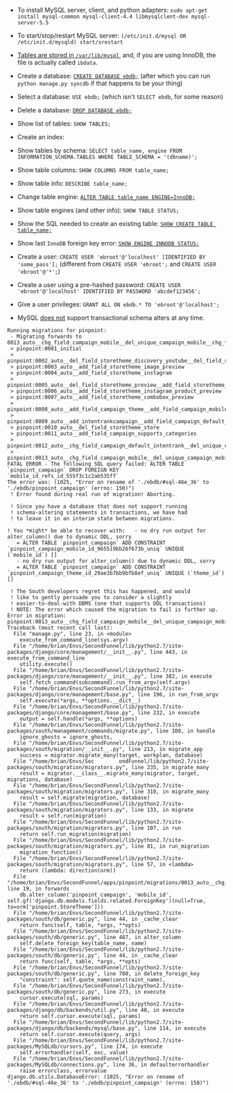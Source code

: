 * To install MySQL server, client, and python adapters: `sudo apt-get install mysql-common mysql-client-4.4 libmysqlclent-dev mysql-server-5.5`
* To start/stop/restart MySQL server: `(/etc/init.d/mysql OR /etc/init.d/mysqld) start/srestart`
* [Tables are stored in `/var/lib/mysql`](http://forums.mysql.com/read.php?10,239450,239465#msg-239465), and, if you are using InnoDB, the file is actually called `ibdata`.

* Create a database: [`CREATE DATABASE ebdb;`](http://dev.mysql.com/doc/refman/5.0/en/create-database.html)
  (after which you can run `python manage.py syncdb` if that happens to be your thing)
* Select a database: `USE ebdb;` (which isn't `SELECT ebdb`, for some reason)
* Delete a database: [`DROP DATABASE ebdb;`](http://dev.mysql.com/doc/refman/5.0/en/drop-database.html)
* Show list of tables: `SHOW TABLES;`

* Create an index: 


* Show tables by schema: `SELECT table_name, engine FROM INFORMATION_SCHEMA.TABLES WHERE TABLE_SCHEMA = '(dbname)';`
* Show table columns: `SHOW COLUMNS FROM table_name;`
* Show table info: `DESCRIBE table_name;`
* Change table engine: [`ALTER TABLE table_name ENGINE=InnoDB;`](http://dev.mysql.com/doc/refman/5.5/en/converting-tables-to-innodb.html)
* Show table engines (and other info): `SHOW TABLE STATUS;`
* Show the SQL needed to create an existing table: [`SHOW CREATE TABLE table_name;`](http://stackoverflow.com/a/5615783/1558430)
* Show last `InnoDB` foreign key error: [`SHOW ENGINE INNODB STATUS;`](http://stackoverflow.com/a/179501/1558430)


* Create a user: `CREATE USER 'ebroot'@'localhost' [IDENTIFIED BY 'some_pass'];` (different from `CREATE USER 'ebroot';` and `CREATE USER 'ebroot'@'*';`)
* Create a user using a pre-hashed password: `CREATE USER 'ebroot'@'localhost' IDENTIFIED BY PASSWORD 'abcdef123456';`
* Give a user privileges: `GRANT ALL ON ebdb.* TO 'ebroot'@'localhost';`






* MySQL [does not](http://stackoverflow.com/a/10474104/1558430) support transactional schema alters at any time.
```
Running migrations for pinpoint:
 - Migrating forwards to 0013_auto__chg_field_campaign_mobile__del_unique_campaign_mobile__chg_field.
 > pinpoint:0001_initial
 > pinpoint:0002_auto__del_field_storetheme_discovery_youtube__del_field_storetheme_pre
 > pinpoint:0003_auto__add_field_storetheme_image_preview
 > pinpoint:0004_auto__add_field_storetheme_instagram
 > pinpoint:0005_auto__del_field_storetheme_preview__add_field_storetheme_product_previ
 > pinpoint:0006_auto__add_field_storetheme_instagram_product_preview
 > pinpoint:0007_auto__add_field_storetheme_combobox_preview
 > pinpoint:0008_auto__add_field_campaign_theme__add_field_campaign_mobile__chg_field_s
 > pinpoint:0009_auto__add_intentrankcampaign__add_field_campaign_default_intentrank
 > pinpoint:0010_auto__del_field_storetheme_store
 > pinpoint:0011_auto__add_field_campaign_supports_categories
 > pinpoint:0012_auto__chg_field_campaign_default_intentrank__del_unique_campaign_defau
 > pinpoint:0013_auto__chg_field_campaign_mobile__del_unique_campaign_mobile__chg_field
FATAL ERROR - The following SQL query failed: ALTER TABLE `pinpoint_campaign` DROP FOREIGN KEY `mobile_id_refs_id_555f3c1c2ab535ff`
The error was: (1025, "Error on rename of './ebdb/#sql-46e_36' to './ebdb/pinpoint_campaign' (errno: 150)")
 ! Error found during real run of migration! Aborting.

 ! Since you have a database that does not support running
 ! schema-altering statements in transactions, we have had 
 ! to leave it in an interim state between migrations.

! You *might* be able to recover with:   - no dry run output for alter_column() due to dynamic DDL, sorry
   = ALTER TABLE `pinpoint_campaign` ADD CONSTRAINT `pinpoint_campaign_mobile_id_965519bb26f673b_uniq` UNIQUE (`mobile_id`) []
   - no dry run output for alter_column() due to dynamic DDL, sorry
   = ALTER TABLE `pinpoint_campaign` ADD CONSTRAINT `pinpoint_campaign_theme_id_29ae3b7bb9bfb8ef_uniq` UNIQUE (`theme_id`) []

 ! The South developers regret this has happened, and would
 ! like to gently persuade you to consider a slightly
 ! easier-to-deal-with DBMS (one that supports DDL transactions)
 ! NOTE: The error which caused the migration to fail is further up.
Error in migration: pinpoint:0013_auto__chg_field_campaign_mobile__del_unique_campaign_mobile__chg_field
Traceback (most recent call last):
  File "manage.py", line 23, in <module>
    execute_from_command_line(sys.argv)
  File "/home/brian/Envs/SecondFunnel/lib/python2.7/site-packages/django/core/management/__init__.py", line 443, in execute_from_command_line
    utility.execute()
  File "/home/brian/Envs/SecondFunnel/lib/python2.7/site-packages/django/core/management/__init__.py", line 382, in execute
    self.fetch_command(subcommand).run_from_argv(self.argv)
  File "/home/brian/Envs/SecondFunnel/lib/python2.7/site-packages/django/core/management/base.py", line 196, in run_from_argv
    self.execute(*args, **options.__dict__)
  File "/home/brian/Envs/SecondFunnel/lib/python2.7/site-packages/django/core/management/base.py", line 232, in execute
    output = self.handle(*args, **options)
  File "/home/brian/Envs/SecondFunnel/lib/python2.7/site-packages/south/management/commands/migrate.py", line 108, in handle
    ignore_ghosts = ignore_ghosts,
  File "/home/brian/Envs/SecondFunnel/lib/python2.7/site-packages/south/migration/__init__.py", line 213, in migrate_app
    success = migrator.migrate_many(target, workplan, database)
  File "/home/brian/Envs/Sec        ondFunnel/lib/python2.7/site-packages/south/migration/migrators.py", line 235, in migrate_many
    result = migrator.__class__.migrate_many(migrator, target, migrations, database)
  File "/home/brian/Envs/SecondFunnel/lib/python2.7/site-packages/south/migration/migrators.py", line 310, in migrate_many
    result = self.migrate(migration, database)
  File "/home/brian/Envs/SecondFunnel/lib/python2.7/site-packages/south/migration/migrators.py", line 133, in migrate
    result = self.run(migration)
  File "/home/brian/Envs/SecondFunnel/lib/python2.7/site-packages/south/migration/migrators.py", line 107, in run
    return self.run_migration(migration)
  File "/home/brian/Envs/SecondFunnel/lib/python2.7/site-packages/south/migration/migrators.py", line 81, in run_migration
    migration_function()
  File "/home/brian/Envs/SecondFunnel/lib/python2.7/site-packages/south/migration/migrators.py", line 57, in <lambda>
    return (lambda: direction(orm))
  File "/home/brian/Envs/SecondFunnel/apps/pinpoint/migrations/0013_auto__chg_field_campaign_mobile__del_unique_campaign_mobile__chg_field.py", line 19, in forwards
    db.alter_column('pinpoint_campaign', 'mobile_id', self.gf('django.db.models.fields.related.ForeignKey')(null=True, to=orm['pinpoint.StoreTheme']))
  File "/home/brian/Envs/SecondFunnel/lib/python2.7/site-packages/south/db/generic.py", line 44, in _cache_clear
    return func(self, table, *args, **opts)
  File "/home/brian/Envs/SecondFunnel/lib/python2.7/site-packages/south/db/generic.py", line 487, in alter_column
    self.delete_foreign_key(table_name, name)
  File "/home/brian/Envs/SecondFunnel/lib/python2.7/site-packages/south/db/generic.py", line 44, in _cache_clear
    return func(self, table, *args, **opts)
  File "/home/brian/Envs/SecondFunnel/lib/python2.7/site-packages/south/db/generic.py", line 780, in delete_foreign_key
    "constraint": self.quote_name(constraint_name),
  File "/home/brian/Envs/SecondFunnel/lib/python2.7/site-packages/south/db/generic.py", line 273, in execute
    cursor.execute(sql, params)
  File "/home/brian/Envs/SecondFunnel/lib/python2.7/site-packages/django/db/backends/util.py", line 40, in execute
    return self.cursor.execute(sql, params)
  File "/home/brian/Envs/SecondFunnel/lib/python2.7/site-packages/django/db/backends/mysql/base.py", line 114, in execute
    return self.cursor.execute(query, args)
  File "/home/brian/Envs/SecondFunnel/lib/python2.7/site-packages/MySQLdb/cursors.py", line 174, in execute
    self.errorhandler(self, exc, value)
  File "/home/brian/Envs/SecondFunnel/lib/python2.7/site-packages/MySQLdb/connections.py", line 36, in defaulterrorhandler
    raise errorclass, errorvalue
django.db.utils.DatabaseError: (1025, "Error on rename of './ebdb/#sql-46e_36' to './ebdb/pinpoint_campaign' (errno: 150)")
```